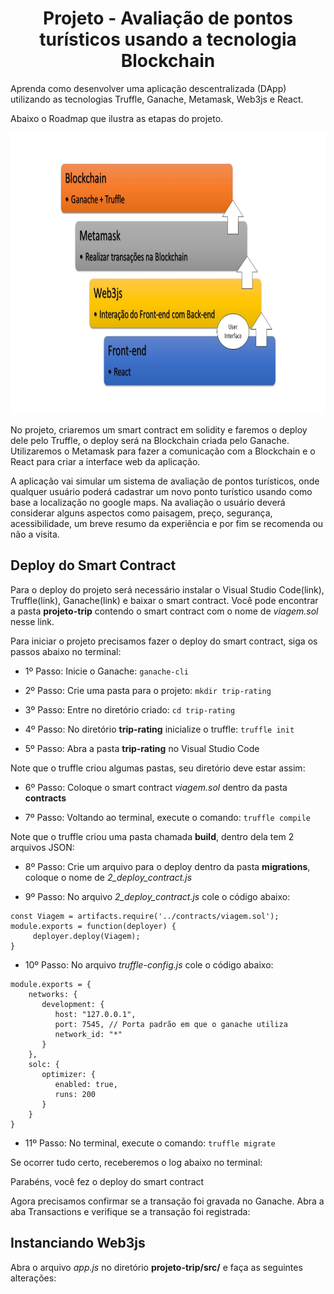 <h1 align="center">Projeto - Avaliação de pontos turísticos usando a tecnologia Blockchain</h1>

Aprenda como desenvolver uma aplicação descentralizada (DApp) utilizando as tecnologias Truffle, Ganache, Metamask, Web3js e React.

Abaixo o Roadmap que ilustra as etapas do projeto.

<img src="Roadmap2.jpg" alt="roadmap" width="800" height="450">

No projeto, criaremos um smart contract em solidity e faremos o deploy dele pelo Truffle, o deploy será na Blockchain criada pelo Ganache.
Utilizaremos o Metamask para fazer a comunicação com a Blockchain e o React para criar a interface web da aplicação. 

A aplicação vai simular um sistema de avaliação de pontos turísticos, onde qualquer usuário poderá cadastrar um novo ponto turístico usando como base a localização no google maps. Na avaliação o usuário deverá considerar alguns aspectos como paisagem, preço, segurança, acessibilidade, um breve resumo da experiência e por fim se recomenda ou não a visita.


## Deploy do Smart Contract

Para o deploy do projeto será necessário instalar o Visual Studio Code(link), Truffle(link), Ganache(link) e baixar o smart contract.
Você pode encontrar a pasta **projeto-trip** contendo o smart contract com o nome de _viagem.sol_ nesse link. 

Para iniciar o projeto precisamos fazer o deploy do smart contract, siga os passos abaixo no terminal:

- 1º Passo:
Inicie o Ganache: ``ganache-cli``

- 2º Passo:
Crie uma pasta para o projeto: ``mkdir trip-rating``

- 3º Passo:
Entre no diretório criado: ``cd trip-rating``

- 4º Passo:
No diretório **trip-rating** inicialize o truffle: ``truffle init``

- 5º Passo:
Abra a pasta **trip-rating** no Visual Studio Code

Note que o truffle criou algumas pastas, seu diretório deve estar assim:


- 6º Passo:
Coloque o smart contract _viagem.sol_ dentro da pasta **contracts**

- 7º Passo:
Voltando ao terminal, execute o comando: ``truffle compile``

Note que o truffle criou uma pasta chamada **build**, dentro dela tem 2 arquivos JSON: 


- 8º Passo:
Crie um arquivo para o deploy dentro da pasta **migrations**, coloque o nome de _2_deploy_contract.js_

- 9º Passo:
No arquivo _2_deploy_contract.js_ cole o código abaixo:

```
const Viagem = artifacts.require('../contracts/viagem.sol');
module.exports = function(deployer) {
     deployer.deploy(Viagem);
}
```

- 10º Passo:
No arquivo _truffle-config.js_ cole o código abaixo:

```
module.exports = {
    networks: {
       development: {
          host: "127.0.0.1",
          port: 7545, // Porta padrão em que o ganache utiliza
          network_id: "*"
       }
    }, 
    solc: {
       optimizer: {
          enabled: true,
          runs: 200
       }
    }
}
```

- 11º Passo:
No terminal, execute o comando: ``truffle migrate``

Se ocorrer tudo certo, receberemos o log abaixo no terminal:






Parabéns, você fez o deploy do smart contract

Agora precisamos confirmar se a transação foi gravada no Ganache. Abra a aba Transactions e verifique se a transação foi registrada:






## Instanciando Web3js

Abra o arquivo _app.js_ no diretório **projeto-trip/src/** e faça as seguintes alterações:






